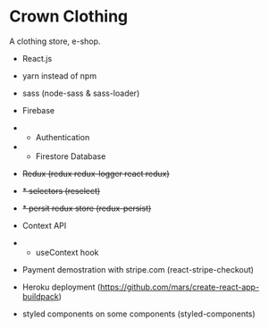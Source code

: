 # Crown Clothing

A clothing store, e-shop.

* React.js
* yarn instead of npm
* sass (node-sass & sass-loader)
* Firebase 
* * Authentication
* * Firestore Database
  
* ~~Redux (redux redux-logger react redux)~~
* ~~* selectors (reselect)~~
* ~~* persit redux store (redux-persist)~~
* Context API
* * useContext hook
* Payment demostration with stripe.com (react-stripe-checkout)
* Heroku deployment (https://github.com/mars/create-react-app-buildpack)
* styled components on some components (styled-components)